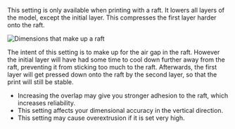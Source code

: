 This setting is only available when printing with a raft. It lowers all layers of the model, except the initial layer. This compresses the first layer harder onto the raft.

![Dimensions that make up a raft](raft_dimensions.svg)

The intent of this setting is to make up for the air gap in the raft. However the initial layer will have had some time to cool down further away from the raft, preventing it from sticking too much to the raft. Afterwards, the first layer will get pressed down onto the raft by the second layer, so that the print will still be stable.
* Increasing the overlap may give you stronger adhesion to the raft, which increases reliability.
* This setting affects your dimensional accuracy in the vertical direction.
* This setting may cause overextrusion if it is set very high.